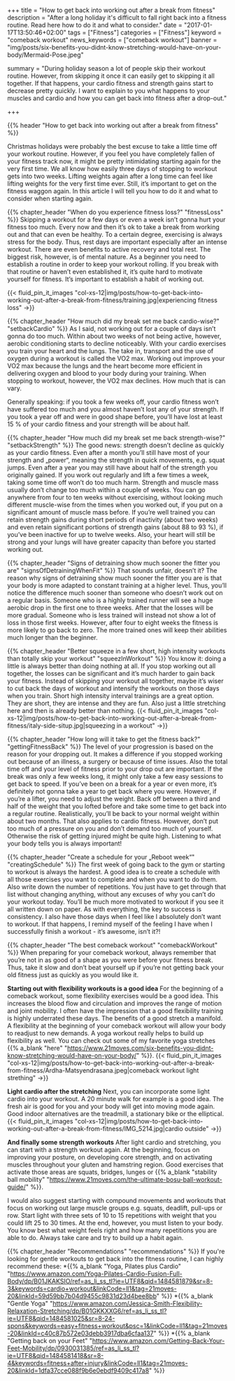 +++
title = "How to get back into working out after a break from fitness"
description = "After a long holiday it's difficult to fall right back into a fitness routine. Read here how to do it and what to consider."
date = "2017-01-17T13:50:46+02:00"
tags = ["Fitness"]
categories = ["Fitness"]
keyword = "comeback workout"
news_keywords = ["comeback workout"]
banner = "img/posts/six-benefits-you-didnt-know-stretching-would-have-on-your-body/Mermaid-Pose.jpeg"

summary = "During holiday season a lot of people skip their workout routine. However, from skipping it once it can easily get to skipping it all together. If that happens, your cardio fitness and strength gains start to decrease pretty quickly. I want to explain to you what happens to your muscles and cardio and how you can get back into fitness after a drop-out."


+++

{{% header "How to get back into working out after a break from fitness" %}}

Christmas holidays were probably the best excuse to take a little time off your workout routine. However, if you feel you have completely fallen of your fitness track now, it might be pretty intimidating starting again for the very first time. We all know how easily three days of stopping to workout gets into two weeks. Lifting weights again after a long time can feel like lifting weights for the very first time ever. Still, it’s important to get on the fitness waggon again. In this article I will tell you how to do it and what to consider when starting again.

{{% chapter_header "When do you experience fitness loss?" "fitnessLoss" %}}
Skipping a workout for a few days or even a week isn’t gonna hurt your fitness too much. Every now and then it’s ok to take a break from working out and that can even be healthy. To a certain degree, exercising is always stress for the body. Thus, rest days are important especially after an intense workout. There are even benefits to active recovery and total rest. The biggest risk, however, is of mental nature. As a beginner you need to establish a routine in order to keep your workout rolling. If you break with that routine or haven’t even established it, it’s quite hard to motivate yourself for fitness. It’s important to establish a habit of working out. 

{{< fluid_pin_it_images
  "col-xs-12|img/posts/how-to-get-back-into-working-out-after-a-break-from-fitness/training.jpg|experiencing fitness loss"
->}}

{{% chapter_header "How much did my break set me back cardio-wise?" "setbackCardio" %}}
As I said, not working out for a couple of days isn’t gonna do too much. Within about two weeks of not being active, however, aerobic conditioning starts to decline noticeably. With your cardio exercises you train your heart and the lungs. The take in, transport and the use of oxygen during a workout is called the VO2 max. Working out improves your VO2 max because the lungs and the heart become more efficient in delivering oxygen and blood to your body during your training. When stopping to workout, however, the VO2 max declines. How much that is can vary. 

Generally speaking: if you took a few weeks off, your cardio fitness won’t have suffered too much and you almost haven’t lost any of your strength. 
If you took a year off and were in good shape before, you’ll have lost at least 15 % of your cardio fitness and your strength will be about half. 

{{% chapter_header "How much did my break set me back strength-wise?" "setbackStrength" %}}
The good news: strength doesn’t decline as quickly as your cardio fitness. Even after a month you’ll still have most of your strength and „power“, meaning the strength in quick movements, e.g. squat jumps. Even after a year you may still have about half of the strength you originally gained. If you work out regularly and lift a few times a week, taking some time off won’t do too much harm. Strength and muscle mass usually don’t change too much within a couple of weeks. You can go anywhere from four to ten weeks without exercising, without looking much different muscle-wise from the times when you worked out, if you put on a significant amount of muscle mass before. If you’re well trained you can retain strength gains during short periods of inactivity (about two weeks) and even retain significant portions of strength gains (about 88 to 93 %), if you’ve been inactive for up to twelve weeks. Also, your heart will still be strong and your lungs will have greater capacity than before you started working out. 

{{% chapter_header "Signs of detraining show much sooner the fitter you are" "signsOfDetrainingWhenFit" %}}
That sounds unfair, doesn’t it? The reason why signs of detraining show much sooner the fitter you are is that your body is more adapted to constant training at a higher level. Thus, you’ll notice the difference much sooner than someone who doesn’t work out on a regular basis. Someone who is a highly trained runner will see a huge aerobic drop in the first one to three weeks. After that the losses will be more gradual. Someone who is less trained will instead not show a lot of loss in those first weeks. However, after four to eight weeks the fitness is more likely to go back to zero. The more trained ones will keep their abilities much longer than the beginner. 

{{% chapter_header "Better squeeze in a few short, high intensity workouts than totally skip your workout" "squeezInWorkout" %}}
You know it: doing a little is always better than doing nothing at all. If you stop working out all together, the losses can be significant and it’s much harder to gain back your fitness. Instead of skipping your workout all together, maybe it’s wiser to cut back the days of workout and intensify the workouts on those days when you train. Short high intensity interval trainings are a great option. They are short, they are intense and they are fun. Also just a little stretching here and then is already better than nothing. 
{{< fluid_pin_it_images
  "col-xs-12|img/posts/how-to-get-back-into-working-out-after-a-break-from-fitness/italy-side-situp.jpg|squeezing in a workout"
->}}

{{% chapter_header "How long will it take to get the fitness back?" "gettingFitnessBack" %}}
The level of your progression is based on the reason for your dropping out. It makes a difference if you stopped working out because of an illness, a surgery or because of time issues. Also the total time off and your level of fitness prior to your drop out are important. If the break was only a few weeks long, it might only take a few easy sessions to get back to speed. If you’ve been on a break for a year or even more, it’s definitely not gonna take a year to get back where you were. However, if you’re a lifter, you need to adjust the weight. Back off between a third and half of the weight that you lofted before and take some time to get back into a regular routine. Realistically, you’ll be back to your normal weight within about two months. That also applies to cardio fitness. However, don’t put too much of a pressure on you and don’t demand too much of yourself. Otherwise the risk of getting injured might be quite high. Listening to what your body tells you is always important!

{{% chapter_header "Create a schedule for your „Reboot week“" "creatingSchedule" %}}
The first week of going back to the gym or starting to workout is always the hardest. A good idea is to create a schedule with all those exercises you want to complete and when you want to do them. Also write down the number of repetitions. You just have to get through that list without changing anything, without any excuses of why you can’t do your workout today. You’ll be much more motivated to workout if you see it all written down on paper. 
As with everything, the key to success is consistency. I also have those days when I feel like I absolutely don’t want to workout. If that happens, I remind myself of the feeling I have when I successfully finish a workout - it’s awesome, isn’t it?!

{{% chapter_header "The best comeback workout" "comebackWorkout" %}}
When preparing for your comeback workout, always remember that you’re not in as good of a shape as you were before your fitness break. Thus, take it slow and don’t beat yourself up if you’re not getting back your old fitness just as quickly as you would like it.

**Starting out with flexibility workouts is a good idea**
For the beginning of a comeback workout, some flexibility exercises would be a good idea. This increases the blood flow and circulation and improves the range of motion and joint mobility. I often have the impression that a good flexibility training is highly underrated these days. The benefits of a good stretch a manifold. A flexibility at the beginning of your comeback workout will allow your body to readjust to new demands. A yoga workout really helps to build up flexibility as well. You can check out some of my favorite yoga stretches {{% a_blank "here" "https://www.21moves.com/six-benefits-you-didnt-know-stretching-would-have-on-your-body/" %}}.
{{< fluid_pin_it_images
  "col-xs-12|img/posts/how-to-get-back-into-working-out-after-a-break-from-fitness/Ardha-Matsyendrasana.jpeg|comeback workout light strething"
->}}

**Light cardio after the stretching**
Next, you can incorporate some light cardio into your workout. A 20 minute walk for example is a good idea. The fresh air is good for you and your body will get into moving mode again. Good indoor alternatives are the treadmill, a stationary bike or the elliptical. 
{{< fluid_pin_it_images
  "col-xs-12|img/posts/how-to-get-back-into-working-out-after-a-break-from-fitness/IMG_5214.jpg|cardio outside"
->}}


**And finally some strength workouts**
After light cardio and stretching, you can start with a strength workout again. At the beginning, focus on improving your posture, on developing core strength, and on activating muscles throughout your gluten and hamstring region. Good exercises that activate those areas are squats, bridges, lunges or {{% a_blank "stability ball mobility" "https://www.21moves.com/the-ultimate-bosu-ball-workout-guide/" %}}. 

I would also suggest starting with compound movements and workouts that focus on working out large muscle groups e.g. squats, deadlift, pull-ups or row. Start light with three sets of 10 to 15 repetitions with weight that you could lift 25 to 30 times. At the end, however, you must listen to your body. You know best what weight feels right and how many repetitions you are able to do. Always take care and try to build up a habit again.

{{% chapter_header "Recommendations" "recommendations" %}}
If you're looking for gentle workouts to get back into the fitness routine, I can highly recommend these:
*{{% a_blank "Yoga, Pilates plus Cardio" "https://www.amazon.com/Yoga-Pilates-Cardio-Fusion-Full-Body/dp/B01JKAKSIO/ref=as_li_ss_tl?ie=UTF8&qid=1484581879&sr=8-3&keywords=cardio+workout&linkCode=ll1&tag=21moves-20&linkId=59d59bb7b04d9455c9831d23d4bee8bb" %}}
*{{% a_blank "Gentle Yoga" "https://www.amazon.com/Jessica-Smith-Flexibility-Relaxation-Stretching/dp/B01GKKXXG6/ref=as_li_ss_tl?ie=UTF8&qid=1484581025&sr=8-24-spons&keywords=easy+fitness+workout&psc=1&linkCode=ll1&tag=21moves-20&linkId=c40c87b572e03debb3917dba6cfaa137" %}}
*{{% a_blank "Getting back on your Feet" "https://www.amazon.com/Getting-Back-Your-Feet-Mobility/dp/0930031385/ref=as_li_ss_tl?ie=UTF8&qid=1484581418&sr=8-4&keywords=fitness+after+injury&linkCode=ll1&tag=21moves-20&linkId=1dfa37cce088f9b6e0ebdf9409c417a8" %}}



